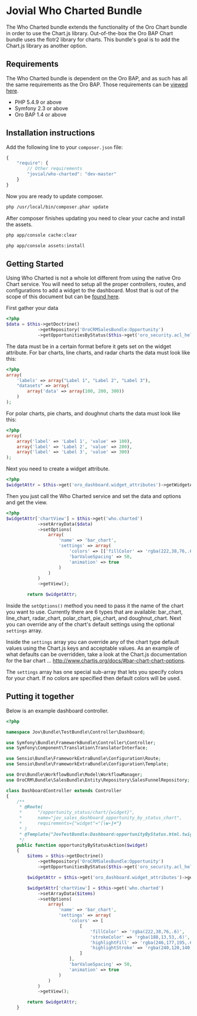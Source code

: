 # Jovial Who Charted Bundle

The Who Charted bundle extends the functionality of the Oro Chart bundle in order to use the Chart.js library. Out-of-the-box the Oro BAP Chart bundle uses the flotr2 library for charts. This bundle's goal is to add the Chart.js library as another option.

## Requirements

The Who Charted bundle is dependent on the Oro BAP, and as such has all the same requirements as the Oro BAP. Those requirements can be [viewed here](http://www.orocrm.com/system-requirements).

* PHP 5.4.9 or above
* Symfony 2.3 or above
* Oro BAP 1.4 or above

## Installation instructions

Add the following line to your `composer.json` file:

```javascript
{
    "require": {
        // Other requirements
        "jovial/who-charted": "dev-master"
    }
}
```
Now you are ready to update composer.

```bash
php /usr/local/bin/composer.phar update
```
After composer finishes updating you need to clear your cache and install the assets.

```bash
php app/console cache:clear
```
```bash
php app/console assets:install
```

## Getting Started

Using Who Charted is not a whole lot different from using the native Oro Chart service. You will need to setup all the proper controllers, routes, and configurations to add a widget to the dashboard. Most that is out of the scope of this document but can be [found here](https://github.com/orocrm/platform/tree/master/src/Oro/Bundle/DashboardBundle).

First gather your data

```php
<?php
$data = $this->getDoctrine()
            ->getRepository('OroCRMSalesBundle:Opportunity')
            ->getOpportunitiesByStatus($this->get('oro_security.acl_helper'));
```
The data must be in a certain format before it gets set on the widget attribute. For bar charts, line charts, and radar charts the data must look like this:

```php
<?php
array(
    'labels' => array("Label 1", "Label 2", "Label 3"),
    "datasets" => array(
        array('data' => array(100, 200, 300))
    )
);
```

For polar charts, pie charts, and doughnut charts the data must look like this:

```php
<?php
array(
    array('label' => 'Label 1', 'value' => 100),
    array('label' => 'Label 2', 'value' => 200),
    array('label' => 'Label 3', 'value' => 300)
);
```

Next you need to create a widget attribute.

```php
<?php
$widgetAttr = $this->get('oro_dashboard.widget_attributes')->getWidgetAttributesForTwig($widget);
```

Then you just call the Who Charted service and set the data and options and get the view.

```php
<?php
$widgetAttr['chartView'] = $this->get('who.charted')
            ->setArrayData($data)
            ->setOptions(
                array(
                    'name' => 'bar_chart',
                    'settings' => array(
                        'colors' => [['fillColor' => 'rgba(222,38,76,.6)', 'strokeColor' => 'rgba(188,13,53,.6)', 'highlightFill' => 'rgba(246,177,195,.6)', 'highlightStroke' => 'rgba(240,120,140,.6)']],
                        'barValueSpacing' => 50,
                        'animation' => true
                    )
                )
            )
            ->getView();

        return $widgetAttr;
```
Inside the `setOptions()` method you need to pass it the name of the chart you want to use. Currently there are 6 types that are available: bar_chart, line_chart, radar_chart, polar_chart, pie_chart, and doughnut_chart. Next you can override any of the chart's default settings using the optional `settings` array.

Inside the `settings` array you can override any of the chart type default values using the Chart.js keys and acceptable values. As an example of what defaults can be overridden, take a look at the Chart.js documentation for the bar chart ... http://www.chartjs.org/docs/#bar-chart-chart-options.

The `settings` array has one special sub-array that lets you specify colors for your chart. If no colors are specified then default colors will be used.

## Putting it together

Below is an example dashboard controller.

```php
<?php

namespace Jov\Bundle\TestBundle\Controller\Dashboard;

use Symfony\Bundle\FrameworkBundle\Controller\Controller;
use Symfony\Component\Translation\TranslatorInterface;

use Sensio\Bundle\FrameworkExtraBundle\Configuration\Route;
use Sensio\Bundle\FrameworkExtraBundle\Configuration\Template;

use Oro\Bundle\WorkflowBundle\Model\WorkflowManager;
use OroCRM\Bundle\SalesBundle\Entity\Repository\SalesFunnelRepository;

class DashboardController extends Controller
{
    /**
     * @Route(
     *      "/opportunity_status/chart/{widget}",
     *      name="jov_sales_dashboard_opportunity_by_status_chart",
     *      requirements={"widget"="[\w-]+"}
     * )
     * @Template("JovTestBundle:Dashboard:opportunityByStatus.html.twig")
     */
    public function opportunityByStatusAction($widget)
    {
        $items = $this->getDoctrine()
            ->getRepository('OroCRMSalesBundle:Opportunity')
            ->getOpportunitiesByStatus($this->get('oro_security.acl_helper'));

        $widgetAttr = $this->get('oro_dashboard.widget_attributes')->getWidgetAttributesForTwig($widget);

        $widgetAttr['chartView'] = $this->get('who.charted')
            ->setArrayData($items)
            ->setOptions(
                array(
                    'name' => 'bar_chart',
                    'settings' => array(
                        'colors' => [
                            [
                                'fillColor' => 'rgba(222,38,76,.6)',
                                'strokeColor' => 'rgba(188,13,53,.6)',
                                'highlightFill' => 'rgba(246,177,195,.6)',
                                'highlightStroke' => 'rgba(240,120,140,.6)'
                            ]
                        ],
                        'barValueSpacing' => 50,
                        'animation' => true
                    )
                )
            )
            ->getView();

        return $widgetAttr;
    }
```
